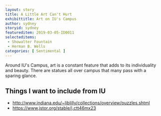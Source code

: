 ```yaml
---
layout: story
title: A Little Art Can't Hurt
exhibittitle: Art on IU's Campus
author: sydney
storyid: sydney
featureditem: 2019-03-05-ID0011
selecteditems:
 - Showalter Fountain
 - Herman B. Wells
categories: [ Sentimental ]
---
```


Around IU's Campus, art is a constant feature that adds to its individuality and beauty. There are statues all over campus that many pass with a sparing glance. 

## Things I want to include from IU

- http://www.indiana.edu/~liblilly/collections/overview/puzzles.shtml
- https://www.jstor.org/stable/j.ctt46mx23
